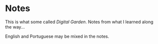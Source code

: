 # Notes

This is what some called *Digital Garden*.
Notes from what I learned along the way...

English and Portuguese may be mixed in the notes.
